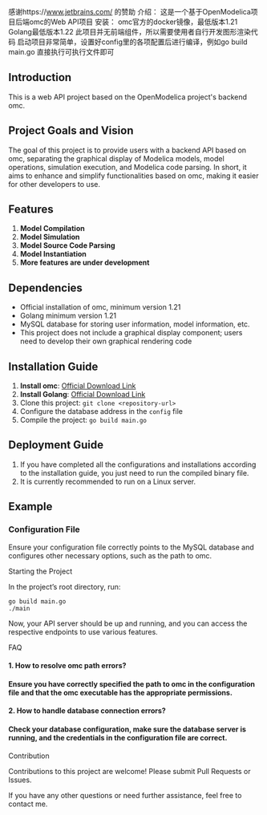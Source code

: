 感谢https://www.jetbrains.com/ 的赞助
介绍：
  这是一个基于OpenModelica项目后端omc的Web API项目
安装：
  omc官方的docker镜像，最低版本1.21
  Golang最低版本1.22
  此项目并无前端组件，所以需要使用者自行开发图形渲染代码
  启动项目非常简单，设置好config里的各项配置后进行编译，例如go build main.go
  直接执行可执行文件即可
  

## Introduction
This is a web API project based on the OpenModelica project's backend omc.

## Project Goals and Vision
The goal of this project is to provide users with a backend API based on omc, separating the graphical display of Modelica models, model operations, simulation execution, and Modelica code parsing. In short, it aims to enhance and simplify functionalities based on omc, making it easier for other developers to use.

## Features
1. **Model Compilation**
2. **Model Simulation**
3. **Model Source Code Parsing**
4. **Model Instantiation**
5. **More features are under development**

## Dependencies
- Official installation of omc, minimum version 1.21
- Golang minimum version 1.21
- MySQL database for storing user information, model information, etc.
- This project does not include a graphical display component; users need to develop their own graphical rendering code

## Installation Guide
1. **Install omc**: [Official Download Link](https://openmodelica.org/download/download-linux/)
2. **Install Golang**: [Official Download Link](https://go.dev/doc/install)
3. Clone this project: `git clone <repository-url>`
4. Configure the database address in the `config` file
5. Compile the project: `go build main.go`

## Deployment Guide
1. If you have completed all the configurations and installations according to the installation guide, you just need to run the compiled binary file.
2. It is currently recommended to run on a Linux server.

## Example
### Configuration File
Ensure your configuration file correctly points to the MySQL database and configures other necessary options, such as the path to omc.

Starting the Project

In the project’s root directory, run:

    go build main.go
    ./main

Now, your API server should be up and running, and you can access the respective endpoints to use various features.

FAQ 
#### 1.	How to resolve omc path errors?
#### Ensure you have correctly specified the path to omc in the configuration file and that the omc executable has the appropriate permissions.
#### 2.	How to handle database connection errors?
#### Check your database configuration, make sure the database server is running, and the credentials in the configuration file are correct.

Contribution

Contributions to this project are welcome! Please submit Pull Requests or Issues.

If you have any other questions or need further assistance, feel free to contact me.